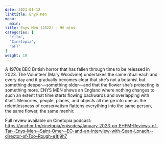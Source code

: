 ```yaml
---
date: 2023-01-12
linktitle: Enys Men
menu:
  main:
title: Enys Men (2022) - 96 mins
categories: [
  'film',
  'Cinetopia',
  'GFT'
]
weight: 10
---
```


A 1970s BBC British horror that has fallen through time to be released in 2023. The Volunteer (Mary Woodvine) undertakes the same ritual each and every day and it gradually becomes clear that she’s not a botanist but something deeper—something older—and that the flower she’s protecting is something more. ENYS MEN shows an England where nothing changes to such an extent that time starts flowing backwards and overlapping with itself. Memories, people, places, and objects all merge into one as the relentlessness of conservatism flattens everything into the same person, the same flower, the same menhir.

Full review available on Cinetopia podcast: https://anchor.fm/cinetopia/episodes/January-2023-on-EHFM-Reviews-of-Tar--Enys-Men--Saint-Omer--EO-and-an-interview-with-Sean-Lonadh--director-of-Too-Rough-e1tj9h7